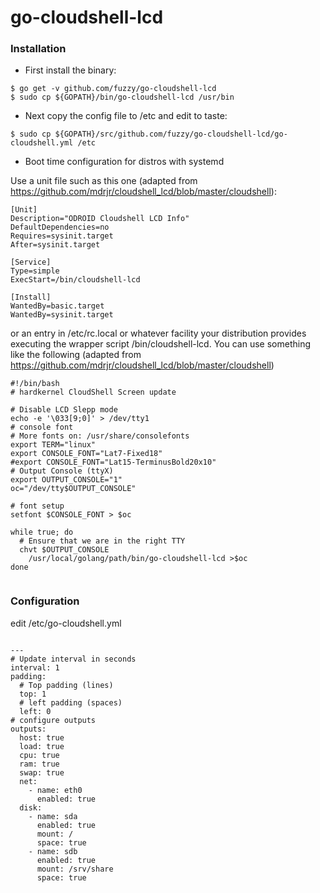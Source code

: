 # go-cloudshell-lcd

### Installation

* First install the binary:

```
$ go get -v github.com/fuzzy/go-cloudshell-lcd
$ sudo cp ${GOPATH}/bin/go-cloudshell-lcd /usr/bin
```

* Next copy the config file to /etc and edit to taste:

```
$ sudo cp ${GOPATH}/src/github.com/fuzzy/go-cloudshell-lcd/go-cloudshell.yml /etc
```

* Boot time configuration for distros with systemd

Use a unit file such as this one (adapted from https://github.com/mdrjr/cloudshell_lcd/blob/master/cloudshell):

```
[Unit]
Description="ODROID Cloudshell LCD Info"
DefaultDependencies=no
Requires=sysinit.target
After=sysinit.target

[Service]
Type=simple
ExecStart=/bin/cloudshell-lcd

[Install]
WantedBy=basic.target
WantedBy=sysinit.target
```

or an entry in /etc/rc.local or whatever facility your distribution provides executing the wrapper script /bin/cloudshell-lcd. You can use something like the following (adapted from https://github.com/mdrjr/cloudshell_lcd/blob/master/cloudshell)

```
#!/bin/bash
# hardkernel CloudShell Screen update

# Disable LCD Slepp mode
echo -e '\033[9;0]' > /dev/tty1
# console font
# More fonts on: /usr/share/consolefonts
export TERM="linux"
export CONSOLE_FONT="Lat7-Fixed18"
#export CONSOLE_FONT="Lat15-TerminusBold20x10"
# Output Console (ttyX)
export OUTPUT_CONSOLE="1"
oc="/dev/tty$OUTPUT_CONSOLE"

# font setup
setfont $CONSOLE_FONT > $oc

while true; do
  # Ensure that we are in the right TTY
  chvt $OUTPUT_CONSOLE
	/usr/local/golang/path/bin/go-cloudshell-lcd >$oc
done
			
```

### Configuration

edit /etc/go-cloudshell.yml

```

---
# Update interval in seconds
interval: 1
padding:
  # Top padding (lines)
  top: 1
  # left padding (spaces)
  left: 0
# configure outputs
outputs:
  host: true
  load: true
  cpu: true
  ram: true
  swap: true
  net:
    - name: eth0
      enabled: true
  disk:
    - name: sda
      enabled: true
      mount: /
      space: true
    - name: sdb
      enabled: true
      mount: /srv/share
      space: true
```